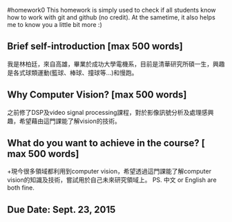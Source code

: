 #homework0
This homework is simply used to check if all students know how to work with git and github (no credit).
At the sametime, it also helps me to know you a little bit more :)

## Brief self-introduction [max 500 words]
我是林柏廷，來自高雄，畢業於成功大學電機系，目前是清華研究所碩一生，興趣是各式球類運動(籃球、棒球、撞球等...)和慢跑。
## Why Computer Vision? [max 500 words]
之前修了DSP及video signal processing課程，對於影像訊號分析及處理感興趣，希望藉由這門課能了解vision的技術。
## What do you want to achieve in the course? [ max 500 words]
+現今很多領域都利用到computer vision，希望透過這門課能了解computer vision的知識及技術，嘗試用於自己未來研究領域上。
PS. 中文 or English are both fine.

## Due Date: Sept. 23, 2015
